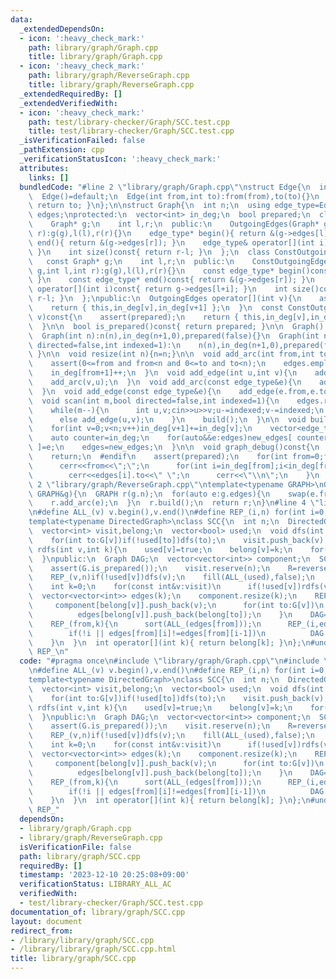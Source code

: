 ```yaml
---
data:
  _extendedDependsOn:
  - icon: ':heavy_check_mark:'
    path: library/graph/Graph.cpp
    title: library/graph/Graph.cpp
  - icon: ':heavy_check_mark:'
    path: library/graph/ReverseGraph.cpp
    title: library/graph/ReverseGraph.cpp
  _extendedRequiredBy: []
  _extendedVerifiedWith:
  - icon: ':heavy_check_mark:'
    path: test/library-checker/Graph/SCC.test.cpp
    title: test/library-checker/Graph/SCC.test.cpp
  _isVerificationFailed: false
  _pathExtension: cpp
  _verificationStatusIcon: ':heavy_check_mark:'
  attributes:
    links: []
  bundledCode: "#line 2 \"library/graph/Graph.cpp\"\nstruct Edge{\n  int from,to;\n\
    \  Edge()=default;\n  Edge(int from,int to):from(from),to(to){}\n  operator int()const{\
    \ return to; }\n};\n\nstruct Graph{\n  int n;\n  using edge_type=Edge;\n  vector<edge_type>\
    \ edges;\nprotected:\n  vector<int> in_deg;\n  bool prepared;\n  class OutgoingEdges{\n\
    \    Graph* g;\n    int l,r;\n  public:\n    OutgoingEdges(Graph* g,int l,int\
    \ r):g(g),l(l),r(r){}\n    edge_type* begin(){ return &(g->edges[l]); }\n    edge_type*\
    \ end(){ return &(g->edges[r]); }\n    edge_type& operator[](int i){ return g->edges[l+i];\
    \ }\n    int size()const{ return r-l; }\n  };\n  class ConstOutgoingEdges{\n \
    \   const Graph* g;\n    int l,r;\n  public:\n    ConstOutgoingEdges(const Graph*\
    \ g,int l,int r):g(g),l(l),r(r){}\n    const edge_type* begin()const{ return &(g->edges[l]);\
    \ }\n    const edge_type* end()const{ return &(g->edges[r]); }\n    const edge_type&\
    \ operator[](int i)const{ return g->edges[l+i]; }\n    int size()const{ return\
    \ r-l; }\n  };\npublic:\n  OutgoingEdges operator[](int v){\n    assert(prepared);\n\
    \    return { this,in_deg[v],in_deg[v+1] };\n  }\n  const ConstOutgoingEdges operator[](int\
    \ v)const{\n    assert(prepared);\n    return { this,in_deg[v],in_deg[v+1] };\n\
    \  }\n\n  bool is_prepared()const{ return prepared; }\n\n  Graph():n(0),in_deg(1,0),prepared(false){}\n\
    \  Graph(int n):n(n),in_deg(n+1,0),prepared(false){}\n  Graph(int n,int m,bool\
    \ directed=false,int indexed=1):\n    n(n),in_deg(n+1,0),prepared(false){ scan(m,directed,indexed);\
    \ }\n\n  void resize(int n){n=n;}\n\n  void add_arc(int from,int to){\n    assert(!prepared);\n\
    \    assert(0<=from and from<n and 0<=to and to<n);\n    edges.emplace_back(from,to);\n\
    \    in_deg[from+1]++;\n  }\n  void add_edge(int u,int v){\n    add_arc(u,v);\n\
    \    add_arc(v,u);\n  }\n  void add_arc(const edge_type&e){\n    add_arc(e.from,e.to);\n\
    \  }\n  void add_edge(const edge_type&e){\n    add_edge(e.from,e.to);\n  }\n\n\
    \  void scan(int m,bool directed=false,int indexed=1){\n    edges.reserve(directed?m:2*m);\n\
    \    while(m--){\n      int u,v;cin>>u>>v;u-=indexed;v-=indexed;\n      if(directed)add_arc(u,v);\n\
    \      else add_edge(u,v);\n    }\n    build();\n  }\n\n  void build(){\n    assert(!prepared);prepared=true;\n\
    \    for(int v=0;v<n;v++)in_deg[v+1]+=in_deg[v];\n    vector<edge_type> new_edges(in_deg.back());\n\
    \    auto counter=in_deg;\n    for(auto&&e:edges)new_edges[ counter[e.from]++\
    \ ]=e;\n    edges=new_edges;\n  }\n\n  void graph_debug()const{\n  #ifndef __LOCAL\n\
    \    return;\n  #endif\n    assert(prepared);\n    for(int from=0;from<n;from++){\n\
    \      cerr<<from<<\";\";\n      for(int i=in_deg[from];i<in_deg[from+1];i++)\n\
    \        cerr<<edges[i].to<<\" \";\n      cerr<<\"\\n\";\n    }\n  }\n};\n#line\
    \ 2 \"library/graph/ReverseGraph.cpp\"\ntemplate<typename GRAPH>\nGRAPH reverse_graph(const\
    \ GRAPH&g){\n  GRAPH r(g.n);\n  for(auto e:g.edges){\n    swap(e.from,e.to);\n\
    \    r.add_arc(e);\n  }\n  r.build();\n  return r;\n}\n#line 4 \"library/graph/SCC.cpp\"\
    \n#define ALL_(v) v.begin(),v.end()\n#define REP_(i,n) for(int i=0;i<(n);i++)\n\
    template<typename DirectedGraph>\nclass SCC{\n  int n;\n  DirectedGraph G,R;\n\
    \  vector<int> visit,belong;\n  vector<bool> used;\n  void dfs(int v){\n    used[v]=true;\n\
    \    for(int to:G[v])if(!used[to])dfs(to);\n    visit.push_back(v);\n  }\n  void\
    \ rdfs(int v,int k){\n    used[v]=true;\n    belong[v]=k;\n    for(int to:R[v])if(!used[to])rdfs(to,k);\n\
    \  }\npublic:\n  Graph DAG;\n  vector<vector<int>> component;\n  SCC(const DirectedGraph&G):n(G.n),G(G),belong(n),used(n,false){\n\
    \    assert(G.is_prepared());\n    visit.reserve(n);\n    R=reverse_graph(G);\n\
    \    REP_(v,n)if(!used[v])dfs(v);\n    fill(ALL_(used),false);\n    reverse(ALL_(visit));\n\
    \    int k=0;\n    for(const int&v:visit)\n      if(!used[v])rdfs(v,k++);\n  \
    \  vector<vector<int>> edges(k);\n    component.resize(k);\n    REP_(v,n){\n \
    \     component[belong[v]].push_back(v);\n      for(int to:G[v])\n        if(belong[v]!=belong[to])\n\
    \          edges[belong[v]].push_back(belong[to]);\n    }\n    DAG=Graph(k);\n\
    \    REP_(from,k){\n      sort(ALL_(edges[from]));\n      REP_(i,edges[from].size())\n\
    \        if(!i || edges[from][i]!=edges[from][i-1])\n          DAG.add_arc(from,edges[from][i]);\n\
    \    }\n  }\n  int operator[](int k){ return belong[k]; }\n};\n#undef ALL_\n#undef\
    \ REP_\n"
  code: "#pragma once\n#include \"library/graph/Graph.cpp\"\n#include \"library/graph/ReverseGraph.cpp\"\
    \n#define ALL_(v) v.begin(),v.end()\n#define REP_(i,n) for(int i=0;i<(n);i++)\n\
    template<typename DirectedGraph>\nclass SCC{\n  int n;\n  DirectedGraph G,R;\n\
    \  vector<int> visit,belong;\n  vector<bool> used;\n  void dfs(int v){\n    used[v]=true;\n\
    \    for(int to:G[v])if(!used[to])dfs(to);\n    visit.push_back(v);\n  }\n  void\
    \ rdfs(int v,int k){\n    used[v]=true;\n    belong[v]=k;\n    for(int to:R[v])if(!used[to])rdfs(to,k);\n\
    \  }\npublic:\n  Graph DAG;\n  vector<vector<int>> component;\n  SCC(const DirectedGraph&G):n(G.n),G(G),belong(n),used(n,false){\n\
    \    assert(G.is_prepared());\n    visit.reserve(n);\n    R=reverse_graph(G);\n\
    \    REP_(v,n)if(!used[v])dfs(v);\n    fill(ALL_(used),false);\n    reverse(ALL_(visit));\n\
    \    int k=0;\n    for(const int&v:visit)\n      if(!used[v])rdfs(v,k++);\n  \
    \  vector<vector<int>> edges(k);\n    component.resize(k);\n    REP_(v,n){\n \
    \     component[belong[v]].push_back(v);\n      for(int to:G[v])\n        if(belong[v]!=belong[to])\n\
    \          edges[belong[v]].push_back(belong[to]);\n    }\n    DAG=Graph(k);\n\
    \    REP_(from,k){\n      sort(ALL_(edges[from]));\n      REP_(i,edges[from].size())\n\
    \        if(!i || edges[from][i]!=edges[from][i-1])\n          DAG.add_arc(from,edges[from][i]);\n\
    \    }\n  }\n  int operator[](int k){ return belong[k]; }\n};\n#undef ALL_\n#undef\
    \ REP_"
  dependsOn:
  - library/graph/Graph.cpp
  - library/graph/ReverseGraph.cpp
  isVerificationFile: false
  path: library/graph/SCC.cpp
  requiredBy: []
  timestamp: '2023-12-10 20:25:08+09:00'
  verificationStatus: LIBRARY_ALL_AC
  verifiedWith:
  - test/library-checker/Graph/SCC.test.cpp
documentation_of: library/graph/SCC.cpp
layout: document
redirect_from:
- /library/library/graph/SCC.cpp
- /library/library/graph/SCC.cpp.html
title: library/graph/SCC.cpp
---
```

